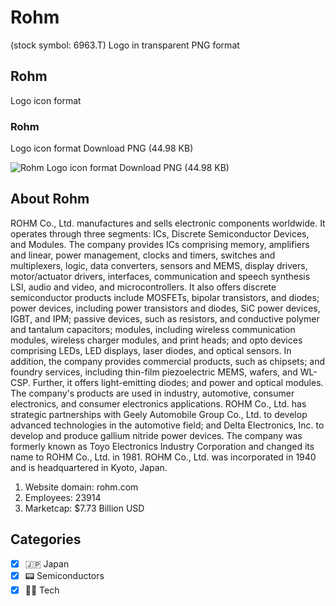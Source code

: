 # Rohm
 (stock symbol: 6963.T) Logo in transparent PNG format

## Rohm
 Logo icon format

### Rohm
 Logo icon format Download PNG (44.98 KB)

![Rohm
 Logo icon format Download PNG (44.98 KB)](/img/orig/6963.T-682e8716.png)

## About Rohm


ROHM Co., Ltd. manufactures and sells electronic components worldwide. It operates through three segments: ICs, Discrete Semiconductor Devices, and Modules. The company provides ICs comprising memory, amplifiers and linear, power management, clocks and timers, switches and multiplexers, logic, data converters, sensors and MEMS, display drivers, motor/actuator drivers, interfaces, communication and speech synthesis LSI, audio and video, and microcontrollers. It also offers discrete semiconductor products include MOSFETs, bipolar transistors, and diodes; power devices, including power transistors and diodes, SiC power devices, IGBT, and IPM; passive devices, such as resistors, and conductive polymer and tantalum capacitors; modules, including wireless communication modules, wireless charger modules, and print heads; and opto devices comprising LEDs, LED displays, laser diodes, and optical sensors. In addition, the company provides commercial products, such as chipsets; and foundry services, including thin-film piezoelectric MEMS, wafers, and WL-CSP. Further, it offers light-emitting diodes; and power and optical modules. The company's products are used in industry, automotive, consumer electronics, and consumer electronics applications. ROHM Co., Ltd. has strategic partnerships with Geely Automobile Group Co., Ltd. to develop advanced technologies in the automotive field; and Delta Electronics, Inc. to develop and produce gallium nitride power devices. The company was formerly known as Toyo Electronics Industry Corporation and changed its name to ROHM Co., Ltd. in 1981. ROHM Co., Ltd. was incorporated in 1940 and is headquartered in Kyoto, Japan.

1. Website domain: rohm.com
2. Employees: 23914
3. Marketcap: $7.73 Billion USD


## Categories
- [x] 🇯🇵 Japan
- [x] 📟 Semiconductors
- [x] 👩‍💻 Tech
